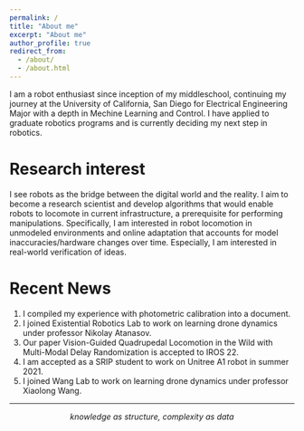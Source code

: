 ```yaml
---
permalink: /
title: "About me"
excerpt: "About me"
author_profile: true
redirect_from: 
  - /about/
  - /about.html
---
```


I am a robot enthusiast since inception of my middleschool, continuing my journey at the University of California, San Diego for Electrical Engineering Major with a depth in Mechine Learning and Control. I have applied to graduate robotics programs and is currently deciding my next step in robotics. 

Research interest
======
I see robots as the bridge between the digital world and the reality. I aim to become a research scientist and develop algorithms that would enable robots to locomote in current infrastructure, a prerequisite for performing manipulations. Specifically, I am interested in robot locomotion in unmodeled environments and online adaptation that accounts for model inaccuracies/hardware changes over time. Especially, I am interested in real-world verification of ideas.

Recent News
======
1. I compiled my experience with photometric calibration into a document.
2. I joined Existential Robotics Lab to work on learning drone dynamics under professor Nikolay Atanasov. 
3. Our paper Vision-Guided Quadrupedal Locomotion in the Wild with Multi-Modal Delay Randomization is accepted to IROS 22. 
4. I am accepted as a SRIP student to work on Unitree A1 robot in summer 2021. 
5. I joined Wang Lab to work on learning drone dynamics under professor Xiaolong Wang.

------
<div align="center">
  <i> knowledge as structure, complexity as data </i>
<div>